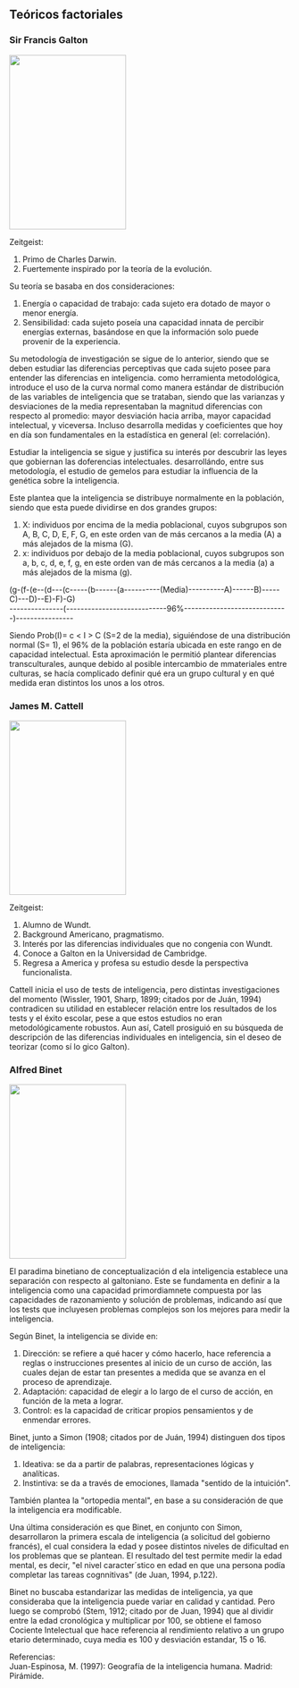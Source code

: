 ## Teóricos factoriales

### Sir Francis Galton

[<img src="https://upload.wikimedia.org/wikipedia/commons/a/a8/Sir_Francis_Galton%2C_1890s.jpg" width="209" height="312" />](https://upload.wikimedia.org/wikipedia/commons/a/a8/Sir_Francis_Galton%2C_1890s.jpg  "Sir Francis Galton")

Zeitgeist:

<ol>
<li>Primo de Charles Darwin.</li>
<li>Fuertemente inspirado por la teoría de la evolución.</li>
</ol>

Su teoría se basaba en dos consideraciones:

<ol>
<li>Energía o capacidad de trabajo: cada sujeto era dotado de mayor o menor energía.</li>
<li>Sensibilidad: cada sujeto poseía una capacidad innata de percibir energías externas, basándose en que la información solo puede provenir de la experiencia.</li>
</ol>

Su metodología de investigación se sigue de lo anterior, siendo que se deben estudiar las diferencias perceptivas que cada sujeto posee para entender 
las diferencias en inteligencia. como herramienta metodológica, introduce el uso de la curva normal como manera estándar de distribución de las variables
de inteligencia que se trataban, siendo que las varianzas y desviaciones de la media representaban la magnitud diferencias con respecto al promedio: mayor
desviación hacia arriba, mayor capacidad intelectual, y viceversa. Incluso desarrolla medidas y coeficientes que hoy en día son fundamentales en la 
estadística en general (el: correlación).

Estudiar la inteligencia se sigue y justifica su interés por descubrir las leyes que gobiernan las doferencias intelectuales. desarrollándo, entre sus
metodología, el estudio de gemelos para estudiar la influencia de la genética sobre la inteligencia.

Este plantea que la inteligencia se distribuye normalmente en la población, siendo que esta puede dividirse en dos grandes grupos:

<ol>
<li>X: individuos por encima de la media poblacional, cuyos subgrupos son A, B, C, D, E, F, G, en este orden van de más cercanos a la media (A) a más 
alejados de la misma (G).</li>
<li>x: individuos por debajo de la media poblacional, cuyos subgrupos son a, b, c, d, e, f, g, en este orden van de más cercanos a la media (a) a más 
alejados de la misma (g).</li>
</ol>

<p>(g-(f-(e--(d---(c-----(b------(a----------(Media)----------A)------B)-----C)---D)--E)-F)-G)<br>
---------------(----------------------------96%-----------------------------)----------------</br>

Siendo Prob(I)= c < I > C (S=2 de la media), siguiéndose de una distribución normal (S= 1), el 96% de la población estaría ubicada en este rango en
de capacidad intelectual. Esta aproximación le permitió plantear diferencias transculturales, aunque debido al posible intercambio de mmateriales 
entre culturas, se hacía complicado definir qué era un grupo cultural y en qué medida eran distintos los unos a los otros.


### James M. Cattell

[<img src="https://upload.wikimedia.org/wikipedia/commons/thumb/9/93/James_McKeen_Cattell.jpg/330px-James_McKeen_Cattell.jpg" width="209" height="312" />](https://upload.wikimedia.org/wikipedia/commons/thumb/9/93/James_McKeen_Cattell.jpg/330px-James_McKeen_Cattell.jpg  "James M. Cattell")

Zeitgeist:

<ol>
<li>Alumno de Wundt.</li>
<li>Background Americano, pragmatismo.</li>
<li>Interés por las diferencias individuales que no congenia con Wundt.</li>
<li>Conoce a Galton en la Universidad de Cambridge.</li>
<li>Regresa a America y profesa su estudio desde la perspectiva funcionalista.</li>
</ol>

Cattell inicia el uso de tests de inteligencia, pero distintas investigaciones del momento (Wissler, 1901, Sharp, 1899; citados por de Juán, 1994) 
contradicen su utilidad en establecer relación entre los resultados de los tests y el éxito escolar, pese a que estos estudios no eran 
metodológicamente robustos. Aun así, Catell prosiguió en su búsqueda de descripción de las diferencias individuales en inteligencia, sin el deseo
de teorizar (como sí lo gico Galton).

### Alfred Binet

[<img src="https://upload.wikimedia.org/wikipedia/commons/thumb/4/4f/Alfred_Binet.jpg/300px-Alfred_Binet.jpg" width="209" height="312" />](https://upload.wikimedia.org/wikipedia/commons/thumb/4/4f/Alfred_Binet.jpg/300px-Alfred_Binet.jpg  "Alfred Binet")

El paradima binetiano de conceptualización d ela inteligencia establece una separación con respecto al galtoniano. Este se fundamenta en definir
a la inteligencia como una capacidad primordiamnete compuesta por las capacidades de razonamiento y solución de problemas, indicando así que los
tests que incluyesen problemas complejos son los mejores para medir la inteligencia.

Según Binet, la inteligencia se divide en:

<ol>
<li>Dirección: se refiere a qué hacer y cómo hacerlo, hace referencia a reglas o instrucciones presentes al inicio de un curso de acción, las
cuales dejan de estar tan presentes a medida que se avanza en el proceso de aprendizaje.</li>
<li>Adaptación: capacidad de elegir a lo largo de el curso de acción, en función de la meta a lograr.</li>
<li>Control: es la capacidad de criticar propios pensamientos y de enmendar errores.</li>
</ol>

Binet, junto a Simon (1908; citados por de Juán, 1994) distinguen dos tipos de inteligencia:

<ol>
<li>Ideativa: se da a partir de palabras, representaciones lógicas y analíticas.</li>
<li>Instintiva: se da a través de emociones, llamada "sentido de la intuición".</li>
</ol>

También plantea la "ortopedia mental", en base a su consideración de que la inteligencia era modificable.

Una última consideración es que Binet, en conjunto con Simon, desarrollaron la primera escala de inteligencia (a solicitud del gobierno francés),
el cual considera la edad y posee distintos niveles de dificultad en los problemas que se plantean. El resultado del test permite medir la edad
mental, es decir, "el nivel caracter´stico en edad en que una persona podía completar las tareas cognnitivas" (de Juan, 1994, p.122).

Binet no buscaba estandarizar las medidas de inteligencia, ya que consideraba que la inteligencia puede variar en calidad y cantidad. Pero luego
se comprobó (Stem, 1912; citado por de Juan, 1994) que al dividir entre la edad cronológica y multiplicar por 100, se obtiene el famoso Cociente
Intelectual que hace referencia al rendimiento relativo a un grupo etario determinado, cuya media es 100 y desviación estandar, 15 o 16.

<p>Referencias:<br>
Juan-Espinosa, M. (1997): Geografía de la inteligencia humana. Madrid: Pirámide.</br>

